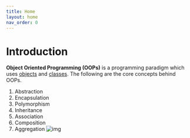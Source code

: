 ```yaml
---
title: Home
layout: home
nav_order: 0
---
```


# Introduction
**Object Oriented Programming (OOPs)** is a programming paradigm which uses [objects](https://en.wikipedia.org/wiki/Object_(computer_science)) and [classes](https://www.w3schools.com/python/python_classes.asp). The following are the core concepts behind OOPs.
1. Abstraction
2. Encapsulation
3. Polymorphism
4. Inheritance
5. Association
6. Composition
7. Aggregation
![img](https://www.google.com/url?sa=i&url=https%3A%2F%2Fwww.apollotechnical.com%2Fwhy-object-oriented-programming-matters%2F%3Fexternal_link%3Dtrue&psig=AOvVaw0vSmd8XQ3SfbyyZ0hBUiZd&ust=1692357856060000&source=images&cd=vfe&opi=89978449&ved=0CBAQjRxqFwoTCOD22bjK44ADFQAAAAAdAAAAABAE)


